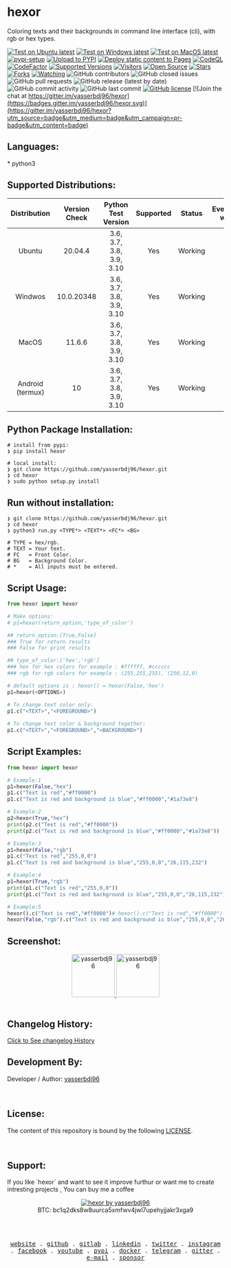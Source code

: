 <h1>hexor</h1>

<p>Coloring texts and their backgrounds in command line interface (cli), with rgb or hex types.</p>

[![Test on Ubuntu latest](https://github.com/yasserbdj96/hexor/actions/workflows/python-app-on-linux.yml/badge.svg)](https://github.com/yasserbdj96/hexor/actions/workflows/python-app-on-linux.yml)
[![Test on Windows latest](https://github.com/yasserbdj96/hexor/actions/workflows/python-app-on-win.yml/badge.svg)](https://github.com/yasserbdj96/hexor/actions/workflows/python-app-on-win.yml)
[![Test on MacOS latest](https://github.com/yasserbdj96/hexor/actions/workflows/python-app-on-mac.yml/badge.svg)](https://github.com/yasserbdj96/hexor/actions/workflows/python-app-on-mac.yml)
[![pypi-setup](https://github.com/yasserbdj96/hexor/actions/workflows/pypi-setup.yml/badge.svg)](https://github.com/yasserbdj96/hexor/actions/workflows/pypi-setup.yml)
[![Upload to PYPI](https://github.com/yasserbdj96/hexor/actions/workflows/pipup.yml/badge.svg)](https://github.com/yasserbdj96/hexor/actions/workflows/pipup.yml)
[![Deploy static content to Pages](https://github.com/yasserbdj96/hexor/actions/workflows/pages.yml/badge.svg)](https://github.com/yasserbdj96/hexor/actions/workflows/pages.yml)
[![CodeQL](https://github.com/yasserbdj96/hexor/actions/workflows/codeql-analysis.yml/badge.svg)](https://github.com/yasserbdj96/hexor/actions/workflows/codeql-analysis.yml)
[![CodeFactor](https://www.codefactor.io/repository/github/yasserbdj96/hexor/badge)](https://www.codefactor.io/repository/github/yasserbdj96/hexor)
[![Supported Versions](https://img.shields.io/pypi/pyversions/hexor.svg)](https://pypi.org/project/hexor) 
[![Visitors](https://visitor-badge.laobi.icu/badge?page_id=yasserbdj96.hexor&format=true)](https://github.com/yasserbdj96/hexor)
[![Open Source](https://img.shields.io/badge/Open%20Source-%E2%99%A5-red)](https://github.com/yasserbdj96/hexor)
[![Stars](https://img.shields.io/github/stars/yasserbdj96/hexor?color=red)](https://github.com/yasserbdj96/hexor)
[![Forks](https://img.shields.io/github/forks/yasserbdj96/hexor?color=red)](https://github.com/yasserbdj96/hexor)
[![Watching](https://img.shields.io/github/watchers/yasserbdj96/hexor?label=Watchers&color=red&style=flat-square)](https://github.com/yasserbdj96/hexor)
![GitHub contributors](https://img.shields.io/github/contributors/yasserbdj96/hexor)
![GitHub closed issues](https://img.shields.io/github/issues-closed/yasserbdj96/hexor)
![GitHub pull requests](https://img.shields.io/github/issues-pr-raw/yasserbdj96/hexor)
![GitHub release (latest by date)](https://img.shields.io/github/v/release/yasserbdj96/hexor)
![GitHub commit activity](https://img.shields.io/github/commit-activity/m/yasserbdj96/hexor)
![GitHub last commit](https://img.shields.io/github/last-commit/yasserbdj96/hexor)
[![GitHub license](https://img.shields.io/github/license/yasserbdj96/hexor)](https://github.com/yasserbdj96/hexor)
[![Join the chat at https://gitter.im/yasserbdj96/hexor](https://badges.gitter.im/yasserbdj96/hexor.svg)](https://gitter.im/yasserbdj96/hexor?utm_source=badge&utm_medium=badge&utm_campaign=pr-badge&utm_content=badge)

<h2>Languages:</h2>
* python3

<h2>Supported Distributions:</h2>

| Distribution     | Version Check | Python Test Version       | Supported | Status    | Everything works |
| :--------------: | :-----------: | :-----------------------: | :-------: | :-------: | :--------------: |
| Ubuntu           | 20.04.4       | 3.6, 3.7, 3.8, 3.9, 3.10  | Yes       | Working   | Yes              |
| Windwos          | 10.0.20348    | 3.6, 3.7, 3.8, 3.9, 3.10  | Yes       | Working   | Yes              |
| MacOS            | 11.6.6        | 3.6, 3.7, 3.8, 3.9, 3.10  | Yes       | Working   | Yes              |
| Android (termux) | 10            | 3.6, 3.7, 3.8, 3.9, 3.10  | Yes       | Working   | Yes              |

<h2>Python Package Installation:</h2>

```
# install from pypi:
❯ pip install hexor

# local install:
❯ git clone https://github.com/yasserbdj96/hexor.git
❯ cd hexor
❯ sudo python setup.py install
```

<h2>Run without installation:</h2>

```
❯ git clone https://github.com/yasserbdj96/hexor.git
❯ cd hexor
❯ python3 run.py <TYPE*> <TEXT*> <FC*> <BG>

# TYPE = hex/rgb.
# TEXT = Your text.
# FC   = Front Color.
# BG   = Background Color.
# *    = All inputs must be entered.
```

<h2>Script Usage:</h2>

```python
from hexor import hexor

# Make options:
# p1=hexor(return_option,'type_of_color')

## return_option:[True,False]
### True for return results
### False for print results

## type_of_color:['hex','rgb']
### hex for hex colors for example : #ffffff, #cccccc
### rgb for rgb colors for example : (255,255,255), (250,12,0)

# default options is : hexor() = hexor(False,'hex')
p1=hexor(<OPTIONS>)

# To change text color only:
p1.c("<TEXT>","<FOREGROUND>")
	
# To change text color & background together:
p1.c("<TEXT>","<FOREGROUND>","<BACKGROUND>")
```

<h2>Script Examples:</h2>

```python
from hexor import hexor

# Example:1
p1=hexor(False,"hex")
p1.c("Text is red","#ff0000")
p1.c("Text is red and background is blue","#ff0000","#1a73e8")

# Example:2
p2=hexor(True,"hex")
print(p2.c("Text is red","#ff0000"))
print(p2.c("Text is red and background is blue","#ff0000","#1a73e8"))

# Example:3
p1=hexor(False,"rgb")
p1.c("Text is red","255,0,0")
p1.c("Text is red and background is blue","255,0,0","26,115,232")

# Example:4
p1=hexor(True,"rgb")
print(p1.c("Text is red","255,0,0"))
print(p1.c("Text is red and background is blue","255,0,0","26,115,232"))

# Example:5
hexor().c("Text is red","#ff0000")# hexor().c("Text is red","#ff0000")
hexor(False,"rgb").c("Text is red and background is blue","255,0,0","26,115,232")
```

<h2>Screenshot:</h2>

<div align="center">
    <a href="https://raw.githubusercontent.com/yasserbdj96/hexor/main/screenshot/screenshot.png">
        <img alt="yasserbdj96" height="100" src="https://raw.githubusercontent.com/yasserbdj96/hexor/main/screenshot/screenshot.png">
    </a>
    <a href="https://raw.githubusercontent.com/yasserbdj96/hexor/main/screenshot/screenshot_1.png">
        <img alt="yasserbdj96" height="100" src="https://raw.githubusercontent.com/yasserbdj96/hexor/main/screenshot/screenshot_1.png">
    </a>
</div>

<br>
<h2>Changelog History:</h2>
<a href="https://raw.githubusercontent.com/yasserbdj96/hexor/main/CHANGELOG">Click to See changelog History</a>

<br>
<h2>Development By:</h2>

Developer / Author: [yasserbdj96](https://github.com/yasserbdj96)

<br>
<h2>License:</h2>
<p>The content of this repository is bound by the following <a href="https://raw.githubusercontent.com/yasserbdj96/hexor/main/LICENSE">LICENSE</a>.</p>

<br>
<h2>Support:</h2>
<p>If you like `hexor` and want to see it improve furthur or want me to create intresting projects , You can buy me a coffee </p>
<div align="center">
    <a href="https://ko-fi.com/yasserbdj96">
        <img src="https://ko-fi.com/img/githubbutton_sm.svg" alt="hexor by yasserbdj96">
    </a><br>
    BTC: bc1q2dks8w8uurca5xmfwv4jwl7upehyjjakr3xga9<br>
</div>

<br><br>

<p align="center">
  <samp>
    <a href="https://yasserbdj96.github.io/">website</a> .
    <a href="https://github.com/yasserbdj96">github</a> .
    <a href="https://gitlab.com/yasserbdj96">gitlab</a> .
    <a href="https://www.linkedin.com/in/yasserbdj96">linkedin</a> .
    <a href="https://twitter.com/yasserbdj96">twitter</a> .
    <a href="https://instagram.com/yasserbdj96">instagram</a> .
    <a href="https://www.facebook.com/yasserbdj96">facebook</a> .
    <a href="https://www.youtube.com/@yasserbdj96">youtube</a> .
    <a href="https://pypi.org/user/yasserbdj96">pypi</a> .
    <a href="https://hub.docker.com/u/yasserbdj96">docker</a> .
    <a href="https://t.me/yasserbdj96">telegram</a> .
    <a href="https://gitter.im/yasserbdj96/yasserbdj96">gitter</a> .
    <a href="mailto:yasser.bdj96@gmail.com">e-mail</a> .
    <a href="https://ko-fi.com/yasserbdj96">sponsor</a>
  </samp>
</p>